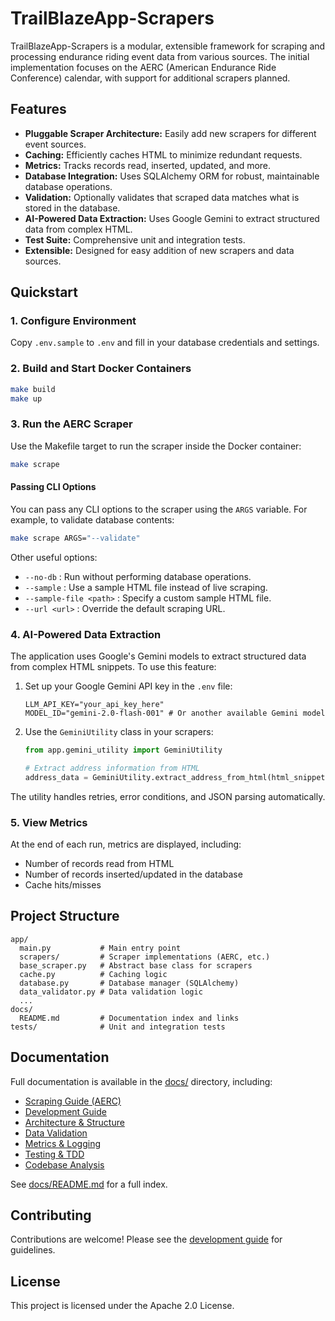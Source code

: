 # TrailBlazeApp-Scrapers

TrailBlazeApp-Scrapers is a modular, extensible framework for scraping and processing endurance riding event data from various sources. The initial implementation focuses on the AERC (American Endurance Ride Conference) calendar, with support for additional scrapers planned.

## Features

- **Pluggable Scraper Architecture:** Easily add new scrapers for different event sources.
- **Caching:** Efficiently caches HTML to minimize redundant requests.
- **Metrics:** Tracks records read, inserted, updated, and more.
- **Database Integration:** Uses SQLAlchemy ORM for robust, maintainable database operations.
- **Validation:** Optionally validates that scraped data matches what is stored in the database.
- **AI-Powered Data Extraction:** Uses Google Gemini to extract structured data from complex HTML.
- **Test Suite:** Comprehensive unit and integration tests.
- **Extensible:** Designed for easy addition of new scrapers and data sources.

## Quickstart

### 1. Configure Environment

Copy `.env.sample` to `.env` and fill in your database credentials and settings.

### 2. Build and Start Docker Containers

```bash
make build
make up
```

### 3. Run the AERC Scraper

Use the Makefile target to run the scraper inside the Docker container:

```bash
make scrape
```

#### Passing CLI Options

You can pass any CLI options to the scraper using the `ARGS` variable. For example, to validate database contents:

```bash
make scrape ARGS="--validate"
```

Other useful options:
- `--no-db` : Run without performing database operations.
- `--sample` : Use a sample HTML file instead of live scraping.
- `--sample-file <path>` : Specify a custom sample HTML file.
- `--url <url>` : Override the default scraping URL.

### 4. AI-Powered Data Extraction

The application uses Google's Gemini models to extract structured data from complex HTML snippets. To use this feature:

1. Set up your Google Gemini API key in the `.env` file:
   ```
   LLM_API_KEY="your_api_key_here"
   MODEL_ID="gemini-2.0-flash-001" # Or another available Gemini model
   ```

2. Use the `GeminiUtility` class in your scrapers:
   ```python
   from app.gemini_utility import GeminiUtility

   # Extract address information from HTML
   address_data = GeminiUtility.extract_address_from_html(html_snippet)
   ```

The utility handles retries, error conditions, and JSON parsing automatically.

### 5. View Metrics

At the end of each run, metrics are displayed, including:
- Number of records read from HTML
- Number of records inserted/updated in the database
- Cache hits/misses

## Project Structure

```
app/
  main.py           # Main entry point
  scrapers/         # Scraper implementations (AERC, etc.)
  base_scraper.py   # Abstract base class for scrapers
  cache.py          # Caching logic
  database.py       # Database manager (SQLAlchemy)
  data_validator.py # Data validation logic
  ...
docs/
  README.md         # Documentation index and links
tests/              # Unit and integration tests
```

## Documentation

Full documentation is available in the [docs/](docs/README.md) directory, including:

- [Scraping Guide (AERC)](docs/development/scraping_guide.md)
- [Development Guide](docs/development/development_guide.md)
- [Architecture & Structure](docs/development/structure.md)
- [Data Validation](docs/development/data_validation.md)
- [Metrics & Logging](docs/development/metrics_and_logging.md)
- [Testing & TDD](docs/development/tdd_guide_and_class.md)
- [Codebase Analysis](docs/CODEBASE_ANALYSIS.md)

See [docs/README.md](docs/README.md) for a full index.

## Contributing

Contributions are welcome! Please see the [development guide](docs/development/development_guide.md) for guidelines.

## License

This project is licensed under the Apache 2.0 License.
